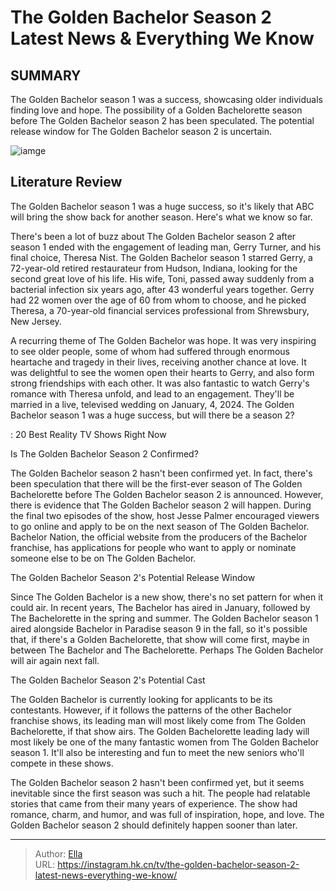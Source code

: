 # The Golden Bachelor Season 2 Latest News &amp; Everything We Know


## SUMMARY 



  The Golden Bachelor season 1 was a success, showcasing older individuals finding love and hope.   The possibility of a Golden Bachelorette season before The Golden Bachelor season 2 has been speculated.   The potential release window for The Golden Bachelor season 2 is uncertain.  

![iamge](https://static1.srcdn.com/wordpress/wp-content/uploads/2023/12/the-golden-bachelor-season-2_-latest-news-everything-we-know.jpg)

## Literature Review
The Golden Bachelor season 1 was a huge success, so it&#39;s likely that ABC will bring the show back for another season. Here&#39;s what we know so far.




There&#39;s been a lot of buzz about The Golden Bachelor season 2 after season 1 ended with the engagement of leading man, Gerry Turner, and his final choice, Theresa Nist. The Golden Bachelor season 1 starred Gerry, a 72-year-old retired restaurateur from Hudson, Indiana, looking for the second great love of his life. His wife, Toni, passed away suddenly from a bacterial infection six years ago, after 43 wonderful years together. Gerry had 22 women over the age of 60 from whom to choose, and he picked Theresa, a 70-year-old financial services professional from Shrewsbury, New Jersey.




A recurring theme of The Golden Bachelor was hope. It was very inspiring to see older people, some of whom had suffered through enormous heartache and tragedy in their lives, receiving another chance at love. It was delightful to see the women open their hearts to Gerry, and also form strong friendships with each other. It was also fantastic to watch Gerry&#39;s romance with Theresa unfold, and lead to an engagement. They&#39;ll be married in a live, televised wedding on January, 4, 2024. The Golden Bachelor season 1 was a huge success, but will there be a season 2?

 : 20 Best Reality TV Shows Right Now


 Is The Golden Bachelor Season 2 Confirmed? 

 

The Golden Bachelor season 2 hasn&#39;t been confirmed yet. In fact, there&#39;s been speculation that there will be the first-ever season of The Golden Bachelorette before The Golden Bachelor season 2 is announced. However, there is evidence that The Golden Bachelor season 2 will happen. During the final two episodes of the show, host Jesse Palmer encouraged viewers to go online and apply to be on the next season of The Golden Bachelor. Bachelor Nation, the official website from the producers of the Bachelor franchise, has applications for people who want to apply or nominate someone else to be on The Golden Bachelor. 






 The Golden Bachelor Season 2&#39;s Potential Release Window 
          

Since The Golden Bachelor is a new show, there&#39;s no set pattern for when it could air. In recent years, The Bachelor has aired in January, followed by The Bachelorette in the spring and summer. The Golden Bachelor season 1 aired alongside Bachelor in Paradise season 9 in the fall, so it&#39;s possible that, if there&#39;s a Golden Bachelorette, that show will come first, maybe in between The Bachelor and The Bachelorette. Perhaps The Golden Bachelor will air again next fall.



 The Golden Bachelor Season 2&#39;s Potential Cast 
          

The Golden Bachelor is currently looking for applicants to be its contestants. However, if it follows the patterns of the other Bachelor franchise shows, its leading man will most likely come from The Golden Bachelorette, if that show airs. The Golden Bachelorette leading lady will most likely be one of the many fantastic women from The Golden Bachelor season 1. It&#39;ll also be interesting and fun to meet the new seniors who&#39;ll compete in these shows.




The Golden Bachelor season 2 hasn&#39;t been confirmed yet, but it seems inevitable since the first season was such a hit. The people had relatable stories that came from their many years of experience. The show had romance, charm, and humor, and was full of inspiration, hope, and love. The Golden Bachelor season 2 should definitely happen sooner than later.



---

> Author: [Ella](https://instagram.hk.cn/)  
> URL: https://instagram.hk.cn/tv/the-golden-bachelor-season-2-latest-news-everything-we-know/  

